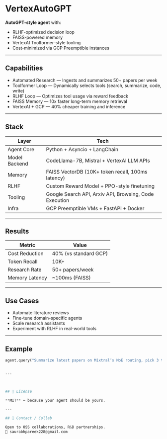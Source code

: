 # VertexAutoGPT

**AutoGPT-style agent** with:
- RLHF-optimized decision loop  
- FAISS-powered memory  
- VertexAI Toolformer-style tooling  
- Cost-minimized via GCP Preemptible instances

---

## Capabilities

- Automated Research — Ingests and summarizes 50+ papers per week  
- Toolformer Loop — Dynamically selects tools (search, summarize, code, write)  
- RLHF Loop — Optimizes tool usage via reward feedback  
- FAISS Memory — 10x faster long-term memory retrieval  
- VertexAI + GCP — 40% cheaper training and inference

---

## Stack

| Layer          | Tech                                                                 |
|----------------|----------------------------------------------------------------------|
| Agent Core     | Python + Asyncio + LangChain                                         |
| Model Backend  | CodeLlama-7B, Mistral + VertexAI LLM APIs                            |
| Memory         | FAISS VectorDB (10K+ token recall, 100ms latency)                    |
| RLHF           | Custom Reward Model + PPO-style finetuning                           |
| Tooling        | Google Search API, Arxiv API, Browsing, Code Execution               |
| Infra          | GCP Preemptible VMs + FastAPI + Docker                               |

---

## Results

| Metric               | Value                     |
|----------------------|---------------------------|
| Cost Reduction       | 40% (vs standard GCP)     |
| Token Recall         | 10K+                      |
| Research Rate        | 50+ papers/week           |
| Memory Latency       | ~100ms (FAISS)            |

---

## Use Cases

- Automate literature reviews  
- Fine-tune domain-specific agents  
- Scale research assistants  
- Experiment with RLHF in real-world tools  

---

## Example

```python
agent.query("Summarize latest papers on Mixtral’s MoE routing, pick 3 to implement.")


---



## 📜 License

**MIT** — because your agent should be yours.

---

## 💬 Contact / Collab

Open to OSS collaborations, R&D partnerships.  
📧 saurabhpareek228@gmail.com
